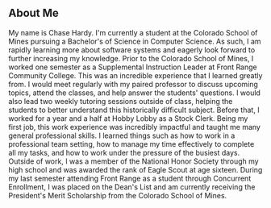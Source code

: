 ## About Me

  My name is Chase Hardy. I'm currently a student at the Colorado School of Mines pursuing a Bachelor's of Science in Computer Science. As such, I am rapidly learning more about software systems and eagerly look forward to further increasing my knowledge.
Prior to the Colorado School of Mines, I worked one semester as a Supplemental Instruction Leader at Front Range Community College. This was an incredible experience that I learned greatly from. I would meet regularly with my paired professor to discuss upcoming topics, attend the classes, and help answer the students' questions. I would also lead two weekly tutoring sessions outside of class, helping the students to better understand this historically difficult subject.
Before that, I worked for a year and a half at Hobby Lobby as a Stock Clerk. Being my first job, this work experience was incredibly impactful and taught me many general professional skills. I learned things such as how to work in a professional team setting, how to manage my time effectively to complete all my tasks, and how to work under the pressure of the busiest days.
Outside of work, I was a member of the National Honor Society through my high school and was awarded the rank of Eagle Scout at age sixteen. During my last semester attending Front Range as a student through Concurrent Enrollment, I was placed on the Dean's List and am currently receiving the President's Merit Scholarship from the Colorado School of Mines.

<!--
**Chase-Hardy/Chase-Hardy** is a ✨ _special_ ✨ repository because its `README.md` (this file) appears on your GitHub profile.

Here are some ideas to get you started:

- 🔭 I’m currently working on ...
- 🌱 I’m currently learning ...
- 👯 I’m looking to collaborate on ...
- 🤔 I’m looking for help with ...
- 💬 Ask me about ...
- 📫 How to reach me: ...
- 😄 Pronouns: ...
- ⚡ Fun fact: ...
-->
